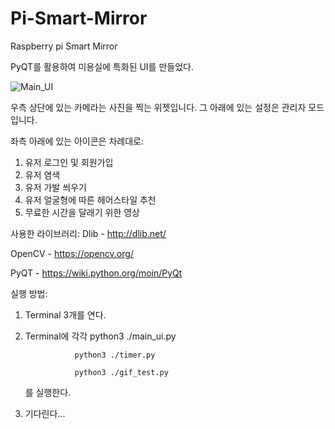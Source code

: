 # Pi-Smart-Mirror
Raspberry pi Smart Mirror

PyQT를 활용하여 미용실에 특화된 UI를 만들었다.

![Main_UI](https://user-images.githubusercontent.com/35593401/49581279-c9bec980-f994-11e8-8b62-c141def47ee1.JPG)

우측 상단에 있는 카메라는 사진을 찍는 위젯입니다.
그 아래에 있는 설정은 관리자 모드입니다.

좌측 아래에 있는 아이콘은 차례대로:
1. 유저 로그인 및 회원가입
2. 유저 염색
3. 유저 가발 씌우기
4. 유저 얼굴형에 따른 헤어스타일 추천
5. 무료한 시간을 달래기 위한 영상


사용한 라이브러리:
Dlib    - http://dlib.net/

OpenCV  - https://opencv.org/

PyQT    - https://wiki.python.org/moin/PyQt


실행 방법:
1. Terminal 3개를 연다.
2. Terminal에 각각 
                  python3 ./main_ui.py
                  
                  python3 ./timer.py
                  
                  python3 ./gif_test.py 
                  
   를 실행한다.
3. 기다린다...
